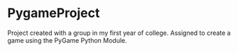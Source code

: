 # PygameProject
Project created with a group in my first year of college. Assigned to create a game using the PyGame Python Module.
